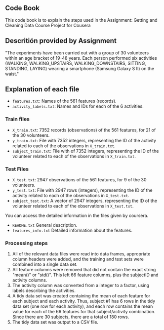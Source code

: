 ## Code Book 

This code book is to explain the steps used in the Assignment: Getting and Cleaning Data Course Project for Cousera

## Descritión provided by Assignment

"The experiments have been carried out with a group of 30 volunteers within an age bracket of 19-48 years. 
Each person performed six activities (WALKING, WALKING_UPSTAIRS, WALKING_DOWNSTAIRS, SITTING, STANDING, LAYING) wearing a smartphone (Samsung Galaxy S II) on the waist."

## Explanation of each file

* `features.txt`: Names of the 561 features (records).
* `activity_labels.txt`: Names and IDs for each of the 6 activities.

### Train files
* `X_train.txt`: 7352 records (observations) of the 561 features, for 21 of the 30 volunteers.
* `y_train.txt`: File with 7352 integers,  representing the ID of the activity related to each of the observations in `X_train.txt`.
* `subject_train.txt`: File with  of 7352 integers,  representing the ID of the volunteer related to each of the observations in `X_train.txt`.

### Test Files

* `X_test.txt`: 2947 observations of the 561 features, for 9 of the 30 volunteers.
* `y_test.txt`: File with 2947 rows (integers),  representing the ID of the activity related to each of the observations in `X_test.txt`.
* `subject_test.txt`: A vector of 2947 integers,  representing the ID of the volunteer related to each of the observations in `X_test.txt`.

You can access the detailed information in the files given by coursera.
* `README.txt` General description. 
* `features_info.txt` Detailed information about the features.


### Processing steps

1. All of the relevant data files were read into data frames, appropriate column headers were added, and the training and test sets were combined into a single data set.
2. All feature columns were removed that did not contain the exact string "mean()" or "std()". This left 66 feature columns, plus the subjectID and activity columns.
3. The activity column was converted from a integer to a factor, using labels describing the activities.
4. A tidy data set was created containing the mean of each feature for each subject and each activity. Thus, subject #1 has 6 rows in the tidy data set (one row for each activity), and each row contains the mean value for each of the 66 features for that subject/activity combination. Since there are 30 subjects, there are a total of 180 rows.
5. The tidy data set was output to a CSV file.
